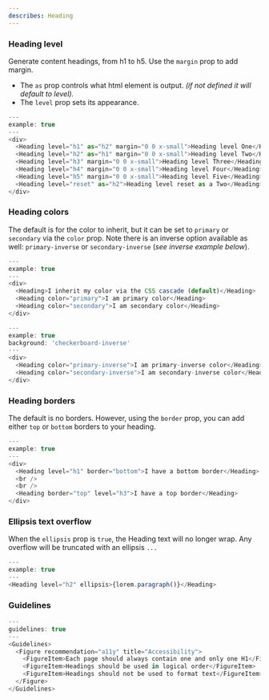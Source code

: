 ```yaml
---
describes: Heading
---
```

### Heading level
Generate content headings, from h1 to h5. Use the `margin` prop to add margin.
- The `as` prop controls what html element is output. _(if not defined it will default to level)._ 
- The `level` prop sets its appearance.

```js
---
example: true
---
<div>
  <Heading level="h1" as="h2" margin="0 0 x-small">Heading level One</Heading>
  <Heading level="h2" as="h1" margin="0 0 x-small">Heading level Two</Heading>
  <Heading level="h3" margin="0 0 x-small">Heading level Three</Heading>
  <Heading level="h4" margin="0 0 x-small">Heading level Four</Heading>
  <Heading level="h5" margin="0 0 x-small">Heading level Five</Heading>
  <Heading level="reset" as="h2">Heading level reset as a Two</Heading>
</div>
```

### Heading colors
The default is for the color to inherit, but it can be set to `primary` or `secondary` via the `color` prop. Note there is an inverse option available as well: `primary-inverse` or `secondary-inverse` (_see inverse example below_). 
```js
---
example: true
---
<div>
  <Heading>I inherit my color via the CSS cascade (default)</Heading>
  <Heading color="primary">I am primary color</Heading>
  <Heading color="secondary">I am secondary color</Heading>
</div>
```

```js
---
example: true
background: 'checkerboard-inverse'
---
<div>
  <Heading color="primary-inverse">I am primary-inverse color</Heading>
  <Heading color="secondary-inverse">I am secondary-inverse color</Heading>
</div>
```

### Heading borders

The default is no borders. However, using the `border` prop, you can
add either `top` or `bottom` borders to your heading.

```js
---
example: true
---
<div>
  <Heading level="h1" border="bottom">I have a bottom border</Heading>
  <br />
  <br />
  <Heading border="top" level="h3">I have a top border</Heading>
</div>
```

### Ellipsis text overflow

When the `ellipsis` prop is `true`, the Heading text will no longer
wrap. Any overflow will be truncated with an ellipsis `...`

```js
---
example: true
---
<Heading level="h2" ellipsis>{lorem.paragraph()}</Heading>
```

### Guidelines

```js
---
guidelines: true
---
<Guidelines>
  <Figure recommendation="a11y" title="Accessibility">
    <FigureItem>Each page should always contain one and only one H1</FigureItem>
    <FigureItem>Headings should be used in logical order</FigureItem>
    <FigureItem>Headings should not be used to format text</FigureItem>
  </Figure>
</Guidelines>
```
